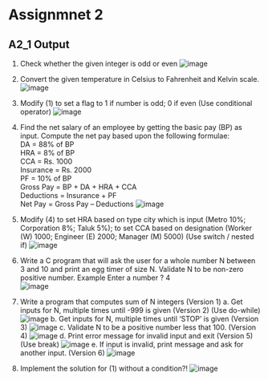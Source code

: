 # Assignmnet 2
## A2_1 Output
 1) Check whether the given integer is odd or even
![image](https://user-images.githubusercontent.com/91019132/183712676-8bc73b5b-4f03-4d17-b40f-8b527fd4b6ba.png)

 2) Convert the given temperature in Celsius to Fahrenheit and Kelvin scale.
![image](https://user-images.githubusercontent.com/91019132/183714652-233db3e9-25e9-486a-8330-30a844102c81.png)

 3) Modify (1) to set a flag to 1 if number is odd; 0 if even (Use conditional operator)
![image](https://user-images.githubusercontent.com/91019132/183715030-27fcf1ad-4e13-4839-8c47-a8f3c86452f0.png)

 4) Find the net salary of an employee by getting the basic pay (BP) as input. Compute the net pay
 based upon the following formulae:<br>
 DA = 88% of BP<br>
 HRA = 8% of BP<br>
 CCA = Rs. 1000<br>
 Insurance = Rs. 2000<br>
 PF = 10% of BP<br>
 Gross Pay = BP + DA + HRA + CCA<br>
 Deductions = Insurance + PF<br>
 Net Pay = Gross Pay – Deductions
![image](https://user-images.githubusercontent.com/91019132/183716043-d9c1cc4e-587b-4ec5-a8c1-73daae982433.png)

5) Modify (4) to set HRA based on type city which is input (Metro 10%; Corporation 8%; Taluk 5%); to set CCA based on designation (Worker (W) 1000; Engineer (E) 2000; Manager (M) 5000) (Use switch / nested if)
![image](https://user-images.githubusercontent.com/91019132/183716755-173750b6-9488-4e6d-9577-f905939d8c20.png)

6) Write a C program that will ask the user for a whole number N between 3 and 10 and print an egg timer of size N. Validate N to be non-zero positive number. Example
Enter a number ? 4<br>
![image](https://user-images.githubusercontent.com/91019132/183720573-59780de5-5f4e-411d-a008-99094ef08b34.png)

7) Write a program that computes sum of N integers (Version 1)
a. Get inputs for N, multiple times until -999 is given (Version 2) (Use do-while)
![image](https://user-images.githubusercontent.com/91019132/183722702-28827dd3-5358-494a-9ade-00ce2e3e0390.png)
b. Get inputs for N, multiple times until ‘STOP’ is given (Version 3)
![image](https://user-images.githubusercontent.com/91019132/183724375-9b2c3638-58bb-4deb-9b72-5d7cf0d8bd72.png)
c. Validate N to be a positive number less that 100. (Version 4)
![image](https://user-images.githubusercontent.com/91019132/183724869-50677a7b-5c16-4d0d-94f0-52f7c8e3406d.png)
d. Print error message for invalid input and exit (Version 5) (Use break)
![image](https://user-images.githubusercontent.com/91019132/183725208-9152ef61-0bbd-47cc-8be2-5c5585657cc2.png)
e. If input is invalid, print message and ask for another input. (Version 6)
![image](https://user-images.githubusercontent.com/91019132/183725729-54f3d8a6-7a11-45c0-85bf-53d96a2ed4e4.png)

8) Implement the solution for (1) without a condition?!
![image](https://user-images.githubusercontent.com/91019132/183726083-baa540cb-b836-4a03-9513-b4ccf0a8153d.png)



